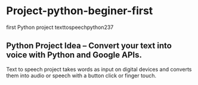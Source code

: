 # Project-python-beginer-first
first Python project
texttospeechpython237

## Python Project Idea – Convert your text into voice with Python and Google APIs.
Text to speech project takes words as input on digital devices and converts them into audio or speech with a button click or finger touch.
